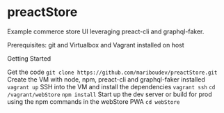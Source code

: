 # preactStore

Example commerce store UI leveraging preact-cli and graphql-faker.

Prerequisites: git and Virtualbox and Vagrant installed on host

Getting Started

Get the code
`git clone https://github.com/mariboudev/preactStore.git`
Create the VM with node, npm, preact-cli and graphql-faker installed
`vagrant up`
SSH into the VM and install the dependencies
`vagrant ssh`
`cd /vagrant/webStore`
`npm install`
Start up the dev server or build for prod using the npm commands in the webStore PWA
`cd webStore`
